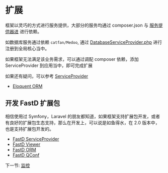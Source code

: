 # 扩展

框架以灵巧的方式进行服务提供，大部分的服务均通过 composer.json 与 [服务提供器进](3-6-service-provider.md) 进行依赖。

如数据库服务通过依赖 `catfan/Medoo`, 通过 [DatabaseServiceProvider.php](../../src/ServiceProvider/DatabaseServiceProvider.php) 进行注册到全局核心当中。

如果框架无法满足该业务需求，可以通过调配 composer 依赖，添加 ServiceProvider 到应用当中，即可完成扩展

如果还有疑问，可以参考 [ServiceProvider](../../src/ServiceProvider)

* [Eloquent ORM](https://github.com/zqhong/fastd-eloquent)

## 开发 FastD 扩展包

相信使用过 Symfony，Laravel 的朋友都知道，如果框架支持扩展包开发，或者有良好的扩展包生态支持，那么在开发上，可以说是如鱼得水，在 2.0 版本中，也是支持扩展包开发的。
 
* [FastD ServiceProvider](https://github.com/linghit/service-provider)
* [FastD Viewer](https://github.com/JanHuang/viewer)
* [FastD ORM](https://github.com/zqhong/fastd-eloquent)
* [FastD QConf](https://github.com/JanHuang/QConfServiceProvider)

下一节: [监控](3-13-monitor.md)

